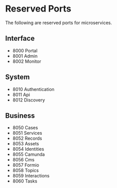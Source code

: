 # Reserved Ports

The following are reserved ports for microservices.

## Interface

- 8000 Portal
- 8001 Admin
- 8002 Monitor

## System

- 8010 Authentication
- 8011 Api
- 8012 Discovery

## Business

- 8050 Cases
- 8051 Services
- 8052 Records
- 8053 Assets
- 8054 Identities
- 8055 Camunda
- 8056 Cms
- 8057 Formio
- 8058 Topics
- 8059 Interactions
- 8060 Tasks
